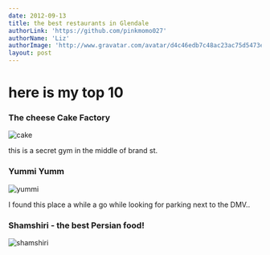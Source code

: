 ```yaml
---
date: 2012-09-13
title: the best restaurants in Glendale
authorLink: 'https://github.com/pinkmomo027'
authorName: 'Liz'
authorImage: 'http://www.gravatar.com/avatar/d4c46edb7c48ac23ac75d5473ee252ec?s=140&d=http%3A%2F%2Fgithub.com%2Fimages%2Fgravatars%2Fgravatar-140.png'
layout: post
---
```




# here is my top 10

### The cheese Cake Factory

![cake](http://cdn.thecheesecakefactory.com/images/locations_brea.jpg)

this is a secret gym in the middle of brand st.

### Yummi Yumm
![yummi](http://bloximages.chicago2.vip.townnews.com/glendalestar.com/content/tncms/assets/v3/editorial/b/97/b9739496-cb2d-11df-bdba-001cc4c002e0/4ca233052ec73.image.jpg)

I found this place a while a go while looking for parking next to the DMV..

### Shamshiri - the best Persian food!
![shamshiri](http://www.parstimes.com/cuisine/shamshiri_glendale.jpg)
